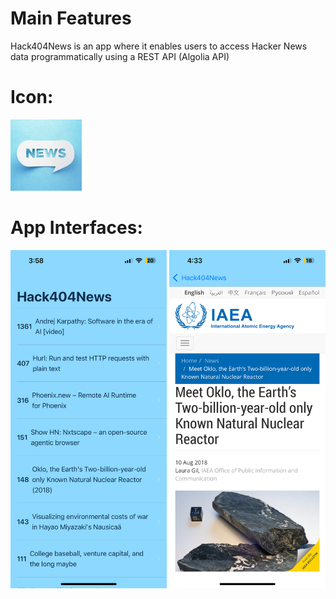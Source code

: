 # Main Features
Hack404News is an app where it enables users to access Hacker News data programmatically using a REST API (Algolia API) 

# Icon:
<img src="Documentation/icon.png">

# App Interfaces:
<p align="left">
  <img src="Documentation/img1.PNG" width="250">
  <img src="Documentation/img2.PNG" width="250">
</p>

